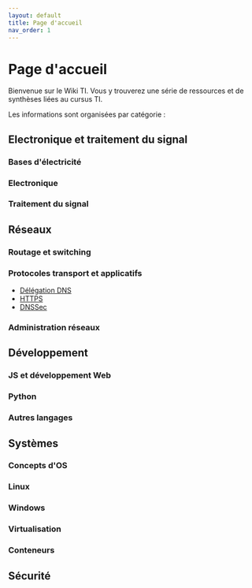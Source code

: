 ```yaml
---
layout: default
title: Page d'accueil
nav_order: 1
---
```


# Page d'accueil

Bienvenue sur le Wiki TI. Vous y trouverez une série de ressources et de synthèses liées au cursus TI.

Les informations sont organisées par catégorie :

## Electronique et traitement du signal

### Bases d'électricité

### Electronique

### Traitement du signal

## Réseaux

### Routage et switching

### Protocoles transport et applicatifs

-   [Délégation DNS](Réseaux/delegation_dns.md)
-   [HTTPS](Réseaux/https.md)
-   [DNSSec](Réseaux/dnssec.md)

### Administration réseaux

## Développement

### JS et développement Web

### Python

### Autres langages

## Systèmes

### Concepts d'OS

### Linux

### Windows

### Virtualisation

### Conteneurs

## Sécurité
